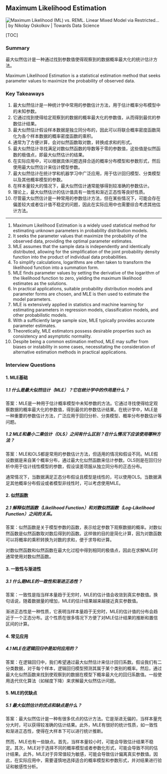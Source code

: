 ## Maximum Likelihood Estimation

![Maximum Likelihood (ML) vs. REML. Linear Mixed Model via Restricted… | by  Nikolay Oskolkov | Towards Data Science](https://miro.medium.com/v2/resize:fit:1058/1*RkrBD8WJsc43q9ndDhiWXg.png)

[TOC]

### Summary

最大似然估计是一种通过找到参数值使得观察到的数据概率最大化的统计估计方法。

Maximum Likelihood Estimation is a statistical estimation method that seeks parameter values to maximize the probability of observed data.

### Key Takeaways

1. 最大似然估计是一种统计学中常用的参数估计方法，用于估计概率分布模型中的未知参数。
2. 它通过找到使得给定观察到的数据的概率最大化的参数值，从而得到最优的参数估计结果。
3. 最大似然估计假设样本数据是独立同分布的，因此可以将联合概率密度函数简化为各个样本数据的概率密度函数的乘积。
4. 通常为了方便计算，会对似然函数取对数，转换成求和的形式。
5. 最大似然估计寻找满足对数似然函数的导数等于零的参数值，这些值是似然函数的极值点，即最大似然估计的结果。
6. 在实际应用中，可以根据具体问题选择合适的概率分布模型和参数形式，然后使用最大似然估计来估计模型参数。
7. 最大似然估计在统计学和机器学习中广泛应用，用于估计回归模型、分类模型以及其他概率模型的参数。
8. 在样本量较大的情况下，最大似然估计通常能够得到较准确的参数估计。
9. 理论上，最大似然估计的估计值具有一致性和渐近正态性等良好性质。
10. 尽管最大似然估计是一种常用的参数估计方法，但在某些情况下，可能会存在偏差较大或者估计值不稳定的问题，因此在实际应用中也需要综合考虑其他估计方法。

---

1. Maximum Likelihood Estimation is a widely used statistical method for estimating unknown parameters in probability distribution models.
2. It seeks the parameter values that maximize the probability of the observed data, providing the optimal parameter estimates.
3. MLE assumes that the sample data is independently and identically distributed, allowing for the simplification of the joint probability density function into the product of individual data probabilities.
4. To simplify calculations, logarithms are often taken to transform the likelihood function into a summation form.
5. MLE finds parameter values by setting the derivative of the logarithm of the likelihood function to zero, yielding the maximum likelihood estimates as the solutions.
6. In practical applications, suitable probability distribution models and parameter forms are chosen, and MLE is then used to estimate the model parameters.
7. MLE is extensively applied in statistics and machine learning for estimating parameters in regression models, classification models, and other probabilistic models.
8. With a sufficiently large sample size, MLE typically provides accurate parameter estimates.
9. Theoretically, MLE estimators possess desirable properties such as consistency and asymptotic normality.
10. Despite being a common estimation method, MLE may suffer from biases or instability in some cases, necessitating the consideration of alternative estimation methods in practical applications.

### Interview Questions

#### 1. MLE基础

##### 1.1 什么是最大似然估计（MLE）？它在统计学中的作用是什么？

答案：MLE是一种用于估计概率模型中未知参数的方法。它通过寻找使得给定观察数据的概率最大化的参数值，得到最优的参数估计结果。在统计学中，MLE是一种重要的参数估计方法，广泛应用于回归分析、分类模型、概率分布参数估计等问题。

##### 1.2 MLE和最小二乘估计（OLS）之间有什么区别？在什么情况下应该使用哪种方法？

答案：MLE和OLS都是常用的参数估计方法，但适用的情况和假设不同。MLE假设数据是来自某个概率分布，通过最大化似然函数来估计参数。OLS则是在回归分析中用于估计线性模型的参数，假设误差项服从独立同分布的正态分布。

通常情况下，当数据满足正态分布假设且模型是线性的，可以使用OLS。当数据满足其他概率分布假设或者模型非线性时，可以考虑使用MLE。

#### 2. 似然函数

##### 2.1 解释似然函数（Likelihood Function）和对数似然函数（Log-Likelihood Function）之间的关系。

答案：似然函数是关于模型参数的函数，表示给定参数下观察数据的概率。对数似然函数是似然函数取对数后得到的函数。这样做的目的是简化计算，因为对数函数可以将概率的乘积转换为对数的求和，便于求导和计算。

对数似然函数和似然函数在最大化过程中得到相同的极值点，因此在求解MLE时通常使用对数似然函数。

#### 3. 一致性与渐进性

##### 3.1 什么是MLE的一致性和渐进正态性？

答案：一致性是指当样本量趋于无穷时，MLE的估计值会收敛到真实参数值。换句话说，随着数据量的增加，MLE的估计结果越来越接近真实参数值。

渐进正态性是一种性质，它表明当样本量趋于无穷时，MLE的估计值的分布会趋近于一个正态分布。这个性质在很多情况下方便了对MLE估计结果的推断和置信区间的计算。

#### 4. 常见应用

##### 4.1 MLE在逻辑回归中是如何应用的？

答案：在逻辑回归中，我们希望通过最大似然估计来估计回归系数。假设我们有二分类数据，对于每个样本，逻辑回归模型预测其属于某个类别的概率。然后，通过最大化似然函数来找到使观察到的数据在模型下概率最大化的回归系数值。一般使用迭代优化算法（如梯度下降）来求解最大似然估计问题。

#### 5. MLE的优缺点

##### 5.1 最大似然估计的优点和缺点是什么？

答案：最大似然估计是一种有很多优点的估计方法。它是渐进无偏的，当样本量充分大时，可以获得较准确的估计结果。此外，MLE有很好的统计性质，如一致性和渐进正态性，使得在大样本下可以进行统计推断。

然而，MLE也有一些缺点。首先，当样本量较小时，可能会导致估计结果不稳定。其次，MLE对于选择不同的概率模型或者参数化形式，可能会导致不同的估计结果。此外，MLE对于异常值较为敏感，可能会导致估计偏离真实参数值。因此，在实际应用中，需要谨慎地选择适合的概率模型和参数形式，并对结果进行验证和敏感性分析。